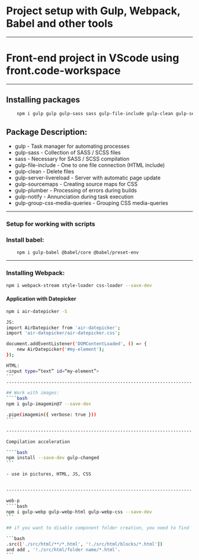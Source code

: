 # Project setup with Gulp, Webpack, Babel and other tools

----------------------------------------------------------------------
# Front-end project in VScode using front.code-workspace
----------------------------------------------------------------------

## Installing packages

```bash
    npm i gulp gulp gulp-sass sass gulp-file-include gulp-clean gulp-server-livereload gulp-sourcemaps gulp-plumber gulp-notify gulp-group-css-media-queries --save-dev
```


## Package Description:
 - gulp - Task manager for automating processes
 - gulp-sass - Collection of SASS / SCSS files
 - sass - Necessary for SASS / SCSS compilation
 - gulp-file-include - One to one file connection (HTML include)
 - gulp-clean - Delete files
 - gulp-server-livereload - Server with automatic page update
 - gulp-sourcemaps - Creating source maps for CSS
 - gulp-plumber - Processing of errors during builds
 - gulp-notify - Annunciation during task execution
 - gulp-group-css-media-queries - Grouping CSS media-queries

----------------------------------------------------------------------

### Setup for working with scripts
### Install babel:

```bash
    npm i gulp-babel @babel/core @babel/preset-env
```

----------------------------------------------------------------------

### Installing Webpack:

```bash
npm i webpack-stream style-loader css-loader --save-dev
```

#### Application with Datepicker
```bash
npm i air-datepicker -S
```


````bash
JS:
import AirDatepicker from 'air-datepicker';
import 'air-datepicker/air-datepicker.css';

document.addEventListener('DOMContentLoaded', () => {
	new AirDatepicker('#my-element');
});

HTML:
<input type=“text” id=“my-element”>
```
----------------------------------------------------------------------

## Work with images:
````bash
npm i gulp-imagemin@7 --save-dev

.pipe(imagemin({ verbose: true }))
```

----------------------------------------------------------------------

Compilation acceleration

````bash
npm install --save-dev gulp-changed
```

- use in pictures, HTML, JS, CSS


----------------------------------------------------------------------

web-p
````bash
npm i gulp-webp gulp-webp-html gulp-webp-css --save-dev
```

## if you want to disable component folder creation, you need to find 

```bash
.src(['./src/html/**/*.html', '!./src/html/blocks/*.html'])
and add , '!./src/html/folder name/*.html'.
```